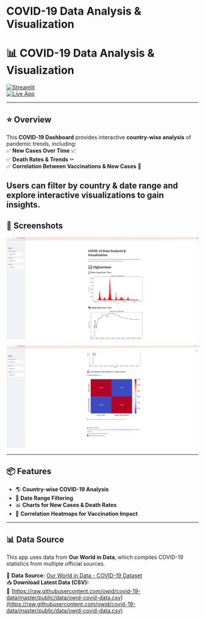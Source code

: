 # COVID-19 Data Analysis & Visualization
# 📊 COVID-19 Data Analysis & Visualization  

[![Streamlit](https://img.shields.io/badge/Made%20with-Streamlit-FF4B4B?logo=streamlit)](https://streamlit.io/)  
[![Live App](https://img.shields.io/badge/🚀%20Live%20App%20Here-Click%20to%20View-green)](https://covid-19-trends.streamlit.app/)  

---
## ⭐ **Overview**  
This **COVID-19 Dashboard** provides interactive **country-wise analysis** of pandemic trends, including:  
✅ **New Cases Over Time** 📈  
✅ **Death Rates & Trends** ⚰️  
✅ **Correlation Between Vaccinations & New Cases** 💉  

Users can **filter by country & date range** and explore **interactive visualizations** to gain insights.
---

## 📸 **Screenshots**  
 
![First Screenshot](https://raw.githubusercontent.com/Mou2004/COVID-19_trend_analysis/main/images/first.png)  

 
![Second Screenshot](https://raw.githubusercontent.com/Mou2004/COVID-19_trend_analysis/main/images/second.png)  
 

---

## 📦 **Features**
- 🌎 **Country-wise COVID-19 Analysis**
- 📅 **Date Range Filtering**
- 📊 **Charts for New Cases & Death Rates**
- 🔬 **Correlation Heatmaps for Vaccination Impact**

---
## 📊 **Data Source**  
This app uses data from **Our World in Data**, which compiles COVID-19 statistics from multiple official sources.  

📌 **Data Source:** [Our World in Data - COVID-19 Dataset](https://github.com/owid/covid-19-data)  
📥 **Download Latest Data (CSV):**  
🔗 [https://raw.githubusercontent.com/owid/covid-19-data/master/public/data/owid-covid-data.csv](https://raw.githubusercontent.com/owid/covid-19-data/master/public/data/owid-covid-data.csv)  


